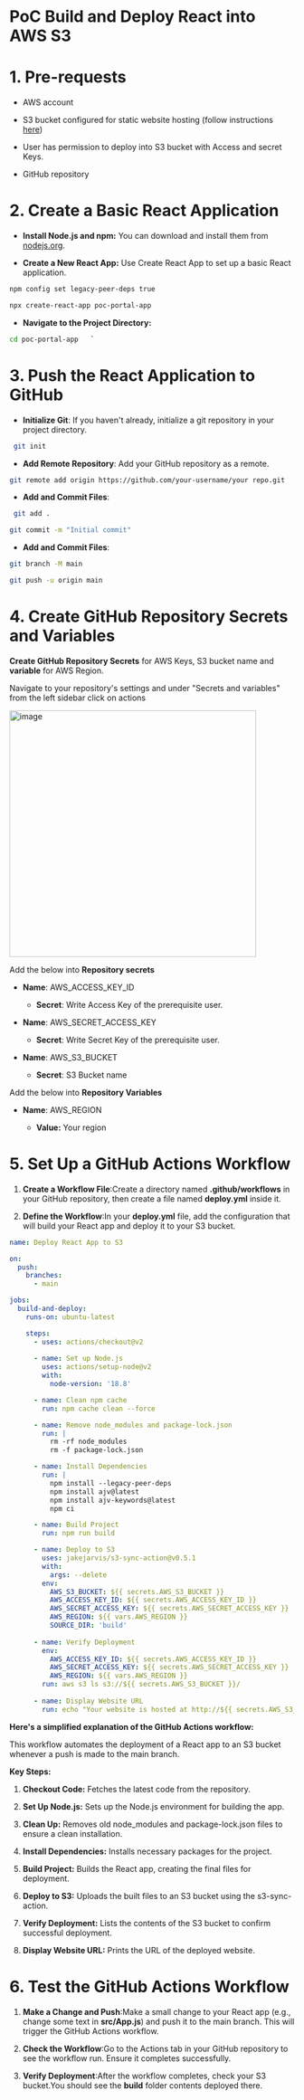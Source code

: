 PoC Build and Deploy React into AWS S3
======================================



**1\. Pre-requests**
====================

*   AWS account
    
*   S3 bucket configured for static website hosting (follow instructions [here](https://medium.com/@dav.abdallah/build-your-static-website-using-aws-s3-and-cloudfront-a-step-by-step-guide-a6fd515d2096))
    
*   User has permission to deploy into S3 bucket with Access and secret Keys.
    
*   GitHub repository
    

**2\. Create a Basic React Application**
========================================

*   **Install Node.js and npm:** You can download and install them from [nodejs.org](http://nodejs.org/).
    
*   **Create a New React App:** Use Create React App to set up a basic React application.
    
```bash
npm config set legacy-peer-deps true   
```

```bash
npx create-react-app poc-portal-app
```

*   **Navigate to the Project Directory:**
    
```bash
cd poc-portal-app   `
```

**3\. Push the React Application to GitHub**
============================================

*   **Initialize Git**: If you haven't already, initialize a git repository in your project directory.
    
```bash
 git init 
```

*   **Add Remote Repository**: Add your GitHub repository as a remote.
    
```bash
git remote add origin https://github.com/your-username/your repo.git
```

*   **Add and Commit Files**:
    

```bash
 git add .
```
```bash
git commit -m "Initial commit" 
```

*   **Add and Commit Files**:

```bash
git branch -M main  
```
```bash
git push -u origin main
```

4\. **Create GitHub Repository Secrets and Variables**
======================================================

**Create GitHub Repository Secrets** for AWS Keys, S3 bucket name and **variable** for AWS Region.

Navigate to your repository's settings and under "Secrets and variables" from the left sidebar click on actions

<img width="436" alt="image" src="https://github.com/user-attachments/assets/6e6ceea0-009f-43ce-9bae-13ff4e42284f" />


Add the below into **Repository secrets**

*   **Name**: AWS\_ACCESS\_KEY\_ID
    
    *   **Secret**: Write Access Key of the prerequisite user.
        
*   **Name**: AWS\_SECRET\_ACCESS\_KEY
    
    *   **Secret**: Write Secret Key of the prerequisite user.
        
*   **Name**: AWS\_S3\_BUCKET
    
    *   **Secret**: S3 Bucket name
        

Add the below into **Repository Variables**

*   **Name**: AWS\_REGION
    
    *   **Value:** Your region
        

5\. **Set Up a GitHub Actions Workflow**
========================================

1.  **Create a Workflow File**:Create a directory named **.github/workflows** in your GitHub repository, then create a file named **deploy.yml** inside it.
    
2.  **Define the Workflow**:In your **deploy.yml** file, add the configuration that will build your React app and deploy it to your S3 bucket.
    
```yml
name: Deploy React App to S3

on:
  push:
    branches:
      - main

jobs:
  build-and-deploy:
    runs-on: ubuntu-latest

    steps:
      - uses: actions/checkout@v2
      
      - name: Set up Node.js
        uses: actions/setup-node@v2
        with:
          node-version: '18.8' 

      - name: Clean npm cache
        run: npm cache clean --force

      - name: Remove node_modules and package-lock.json
        run: |
          rm -rf node_modules
          rm -f package-lock.json

      - name: Install Dependencies
        run: |
          npm install --legacy-peer-deps
          npm install ajv@latest 
          npm install ajv-keywords@latest 
          npm ci

      - name: Build Project
        run: npm run build

      - name: Deploy to S3
        uses: jakejarvis/s3-sync-action@v0.5.1
        with:
          args: --delete
        env:
          AWS_S3_BUCKET: ${{ secrets.AWS_S3_BUCKET }}
          AWS_ACCESS_KEY_ID: ${{ secrets.AWS_ACCESS_KEY_ID }}
          AWS_SECRET_ACCESS_KEY: ${{ secrets.AWS_SECRET_ACCESS_KEY }}
          AWS_REGION: ${{ vars.AWS_REGION }}
          SOURCE_DIR: 'build'
          
      - name: Verify Deployment
        env:
          AWS_ACCESS_KEY_ID: ${{ secrets.AWS_ACCESS_KEY_ID }}
          AWS_SECRET_ACCESS_KEY: ${{ secrets.AWS_SECRET_ACCESS_KEY }}
          AWS_REGION: ${{ vars.AWS_REGION }}
        run: aws s3 ls s3://${{ secrets.AWS_S3_BUCKET }}/
        
      - name: Display Website URL
        run: echo "Your website is hosted at http://${{ secrets.AWS_S3_BUCKET }}.s3-website-${{ vars.AWS_REGION }}.amazonaws.com"

```



**Here's a simplified explanation of the GitHub Actions workflow:**

This workflow automates the deployment of a React app to an S3 bucket whenever a push is made to the main branch.

**Key Steps:**

1.  **Checkout Code:** Fetches the latest code from the repository.
    
2.  **Set Up Node.js:** Sets up the Node.js environment for building the app.
    
3.  **Clean Up:** Removes old node\_modules and package-lock.json files to ensure a clean installation.
    
4.  **Install Dependencies:** Installs necessary packages for the project.
    
5.  **Build Project:** Builds the React app, creating the final files for deployment.
    
6.  **Deploy to S3:** Uploads the built files to an S3 bucket using the s3-sync-action.
    
7.  **Verify Deployment:** Lists the contents of the S3 bucket to confirm successful deployment.
    
8.  **Display Website URL:** Prints the URL of the deployed website.

   
    

6\. **Test the GitHub Actions Workflow**
========================================

1.  **Make a Change and Push**:Make a small change to your React app (e.g., change some text in **src/App.js**) and push it to the main branch. This will trigger the GitHub Actions workflow.
    
2.  **Check the Workflow**:Go to the Actions tab in your GitHub repository to see the workflow run. Ensure it completes successfully.
    
3.  **Verify Deployment**:After the workflow completes, check your S3 bucket.You should see the **build** folder contents deployed there.

